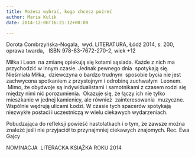 ```yaml
---
title: Możesz wybrać, kogo chcesz pożreć
author: Maria Kulik
date: 2014-12-06T16:21:12+00:00

---
```

Dorota Combrzyńska-Nogala,  wyd. LITERATURA, Łódź 2014, s. 200, oprawa twarda,   ISBN 978-83-7672-270-2, wiek +12

Miłka i Leon  na zmianę opiekują się kotami sąsiada. Każde z nich ma przychodzić w innym czasie. Jednak pewnego dnia  spotykają się.  Nieśmiała Miłka,  dziewczyna o bardzo trudnym  sposobie bycia nie jest zachwycona spotkaniem z przystojnym i odrobinę zuchwałym  Leonem.  Mimo, że obydwoje są indywidualistami i samotnikami z czasem rodzi się między nimi nić porozumienia.  Okazuje się, że łączy ich nie tylko  mieszkanie w jednej kamienicy, ale również  zainteresowania  muzyczne.  Wspólnie wędrują ulicami Łodzi. W czasie tych spacerów spotykają niezwykłe postaci i uczestniczą w wielu ciekawych wydarzeniach.

Pobudzająca do refleksji powieść nastolatkach i o tym, że zawsze można znaleźć jeśli nie przyjaciół to przynajmniej ciekawych znajomych. Rec. Ewa  Gajcy

NOMINACJA  LITERACKA KSIĄŻKA ROKU 2014

 

 
